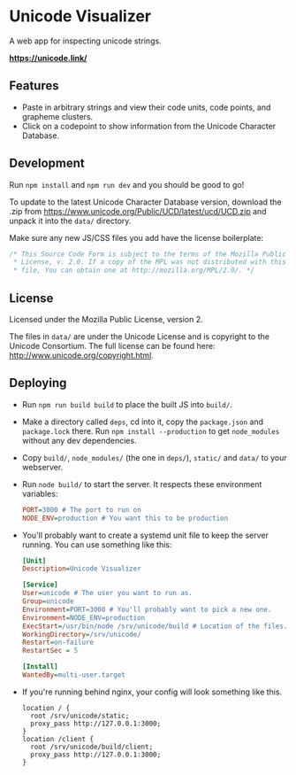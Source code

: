 # Unicode Visualizer

A web app for inspecting unicode strings.

**https://unicode.link/**

## Features

- Paste in arbitrary strings and view their code units, code points, and grapheme clusters.
- Click on a codepoint to show information from the Unicode Character Database.

## Development

Run `npm install` and `npm run dev` and you should be good to go!

To update to the latest Unicode Character Database version, download the
.zip from https://www.unicode.org/Public/UCD/latest/ucd/UCD.zip and
unpack it into the `data/` directory.

Make sure any new JS/CSS files you add have the license boilerplate:

```js
/* This Source Code Form is subject to the terms of the Mozilla Public
 * License, v. 2.0. If a copy of the MPL was not distributed with this
 * file, You can obtain one at http://mozilla.org/MPL/2.0/. */
```

## License

Licensed under the Mozilla Public License, version 2.

The files in `data/` are under the Unicode License and is copyright to
the Unicode Consortium. The full license can be found here:
<http://www.unicode.org/copyright.html>.

## Deploying

- Run `npm run build build` to place the built JS into `build/`.
- Make a directory called `deps`, cd into it, copy the `package.json`
  and `package.lock` there. Run `npm install --production` to get
  `node_modules` without any dev dependencies.
- Copy `build/`, `node_modules/` (the one in `deps/`), `static/` and
  `data/` to your webserver.
- Run `node build/` to start the server. It respects these environment
  variables:
  ```ini
  PORT=3000 # The port to run on
  NODE_ENV=production # You want this to be production
  ```
- You'll probably want to create a systemd unit file to keep the server
  running. You can use something like this:

  ```ini
  [Unit]
  Description=Unicode Visualizer

  [Service]
  User=unicode # The user you want to run as.
  Group=unicode
  Environment=PORT=3000 # You'll probably want to pick a new one.
  Environment=NODE_ENV=production
  ExecStart=/usr/bin/node /srv/unicode/build # Location of the files.
  WorkingDirectory=/srv/unicode/
  Restart=on-failure
  RestartSec = 5

  [Install]
  WantedBy=multi-user.target
  ```

- If you're running behind nginx, your config will look something like
  this.
  ```nginx
  location / {
    root /srv/unicode/static;
    proxy_pass http://127.0.0.1:3000;
  }
  location /client {
    root /srv/unicode/build/client;
    proxy_pass http://127.0.0.1:3000;
  }
  ```

